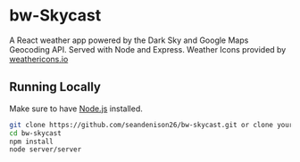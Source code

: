 # bw-Skycast

A React weather app powered by the Dark Sky and Google Maps Geocoding API. Served with Node and Express. Weather Icons provided by [weathericons.io](https://github.com/erikflowers/weather-icons)  


## Running Locally

Make sure to have [Node.js](http://nodejs.org/) installed.
```sh
git clone https://github.com/seandenison26/bw-skycast.git or clone your own fork
cd bw-skycast
npm install
node server/server
```


